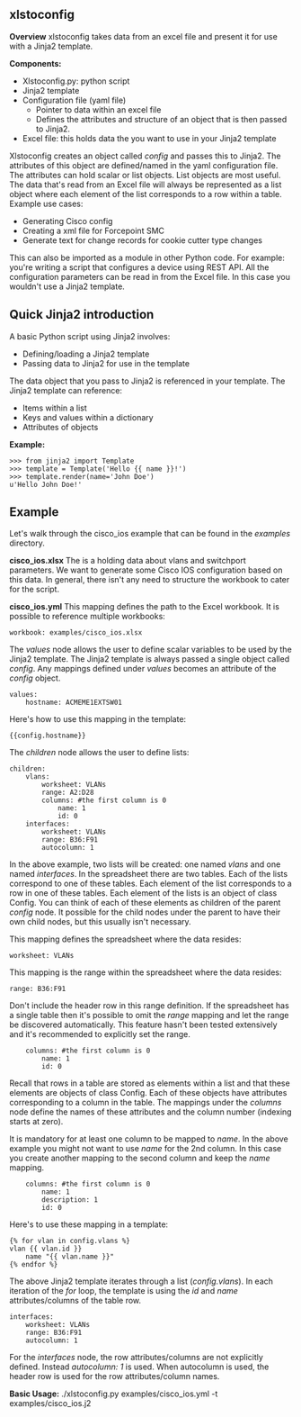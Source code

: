 **xlstoconfig**
-----------

**Overview** 
xlstoconfig takes data from an excel file and present it for use with a Jinja2 template. 

**Components:**

 - Xlstoconfig.py: python script
 - Jinja2 template
 - Configuration file (yaml file)
   - Pointer to data within an excel file
   - Defines the attributes and structure of an object that is then passed to Jinja2.
 - Excel file: this holds data the you want to use in your Jinja2 template

Xlstoconfig creates an object called *config* and passes this to Jinja2. The attributes of this object are defined/named in the yaml configuration file. The attributes can hold scalar or list objects. List objects are most useful. The data that's read from an Excel file will always be represented as a list object where each element of the list corresponds to a row within a table. 
Example use cases:

 - Generating Cisco config
 - Creating a xml file for Forcepoint SMC
 - Generate text for change records for cookie cutter type changes

This can also be imported as a module in other Python code. For example: you're writing a script that configures a device using REST API. All the configuration parameters can be read in from the Excel file. In this case you wouldn't use a Jinja2 template. 


**Quick Jinja2 introduction**
-----------------------------

A basic Python script using Jinja2 involves:
 
 - Defining/loading a Jinja2 template
 - Passing data to Jinja2 for use in the template

The data object that you pass to Jinja2 is referenced in your template. The Jinja2 template can reference:

 - Items within a list
 - Keys and values within a dictionary
 - Attributes of objects

**Example:**

    >>> from jinja2 import Template
    >>> template = Template('Hello {{ name }}!')
    >>> template.render(name='John Doe')
    u'Hello John Doe!'

**Example**
-------
Let's walk through the cisco_ios example that can be found in the *examples* directory.

**cisco_ios.xlsx**
The is a holding data about vlans and switchport parameters. We want to generate some Cisco IOS configuration based on this data.
In general, there isn't any need to structure the workbook to cater for the script.

**cisco_ios.yml**
This mapping defines the path to the Excel workbook. It is possible to reference multiple workbooks:

    workbook: examples/cisco_ios.xlsx

The *values* node allows the user to define scalar variables to be used by the Jinja2 template. The Jinja2 template is always passed a single object called *config*. Any mappings defined under *values* becomes an attribute of the *config* object.

    values:
        hostname: ACMEME1EXTSW01

Here's how to use this mapping in the template:

    {{config.hostname}}

The *children* node allows the user to define lists:

    children:
        vlans:
            worksheet: VLANs
            range: A2:D28
            columns: #the first column is 0
                name: 1
                id: 0
        interfaces:    
            worksheet: VLANs
            range: B36:F91
            autocolumn: 1

In the above example, two lists will be created: one named *vlans* and one named *interfaces*. In the spreadsheet there are two tables. Each of the lists correspond to one of these tables. Each element of the list corresponds to a row in one of these tables.
Each element of the lists is an object of class Config. You can think of each of these elements as children of the parent *config* node. 
It possible for the child nodes under the parent to have their own child nodes, but this usually isn't necessary.

This mapping defines the spreadsheet where the data resides:

    worksheet: VLANs
    
This mapping is the range within the spreadsheet where the data resides:

    range: B36:F91

Don't include the header row in this range definition.
If the spreadsheet has a single table then it's possible to omit the *range* mapping and let the range be discovered automatically. This feature hasn't been tested extensively and it's recommended to explicitly set the range.


        columns: #the first column is 0
            name: 1
            id: 0

Recall that rows in a table are stored as elements within a list and that these elements are objects of class Config. Each of these objects have attributes corresponding to a column in the table. The mappings under the *columns* node define the names of these attributes and the column number (indexing starts at zero).

It is mandatory for at least one column to be mapped to *name*. In the above example you might not want to use *name* for the 2nd column. In this case you create another mapping to the second column and keep the *name* mapping.


        columns: #the first column is 0
            name: 1
			description: 1
            id: 0


Here's to use these mapping in a template:

    {% for vlan in config.vlans %}
    vlan {{ vlan.id }}
        name "{{ vlan.name }}"
    {% endfor %}


The above Jinja2 template iterates through a list (*config.vlans*). In each iteration of the *for* loop, the template is using the *id* and *name* attributes/columns of the table row.

    interfaces:    
        worksheet: VLANs
        range: B36:F91
        autocolumn: 1

For the *interfaces* node, the row attributes/columns are not explicitly defined. Instead *autocolumn: 1* is used. When autocolumn is used, the header row is used for the row attributes/column names.

**Basic Usage:**
./xlstoconfig.py examples/cisco_ios.yml -t examples/cisco_ios.j2






